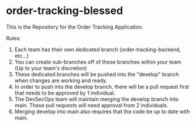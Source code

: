 # order-tracking-blessed

This is the Repository for the Order Tracking Application.

Rules:
1. Each team has their own dedicated branch (order-tracking-backend, etc...)
2. You can create sub-branches off of these branches within your team (Up to your team's discretion)
3. These dedicated branches will be pushed into the "develop" branch when changes are working and ready.
4. In order to push into the develop branch, there will be a pull request first that needs to be approved by 1 individual.
5. The DevSecOps team will maintain merging the develop branch into main. These pull requests will need approval from 2 individuals.
6. Merging develop into main also requires that the code be up to date with main.
